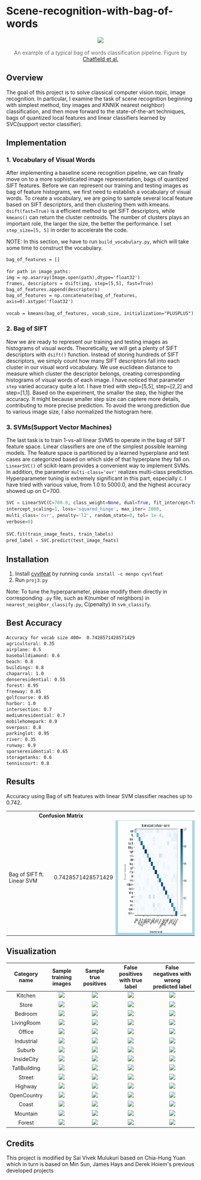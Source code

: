 # Scene-recognition-with-bag-of-words

<center>
<img src="./README_files/header.png"><p style="color: #666;">
An example of a typical bag of words classification pipeline. Figure by <a href="http://www.robots.ox.ac.uk/~vgg/research/encoding_eval/">Chatfield et al.</a></p><p></p></center>

## Overview
The goal of this project is to solve classical computer vision topic, image recognition. In particular, I examine the task of scene recognition beginning with simplest method, tiny images and KNN(K nearest neighbor) classification, and then move forward to the state-of-the-art techniques, bags of quantized local features and linear classifiers learned by SVC(support vector classifier).

## Implementation
### 1. Vocabulary of Visual Words
After implementing a baseline scene recognition pipeline, we can finally move on to a more sophisticated image representation, bags of quantized SIFT features. Before we can represent our training and testing images as bag of feature histograms, we first need to establish a vocabulary of visual words. To create a vocabulary, we are going to sample several local feature based on SIFT descriptors, and then clustering them with kmeans. ```dsift(fast=True)``` is a efficient method to get SIFT descriptors, while ```kmeans()``` can return the cluster centroids. The number of clusters plays an important role, the larger the size, the better the performance. I set ```step_size=[5, 5]``` in order to accelerate the code.

NOTE: In this section, we have to run ```build_vocabulary.py```, which will take some time to construct the vocabulary.

```python3
bag_of_features = []

for path in image_paths:
img = np.asarray(Image.open(path),dtype='float32')
frames, descriptors = dsift(img, step=[5,5], fast=True)
bag_of_features.append(descriptors)
bag_of_features = np.concatenate(bag_of_features, axis=0).astype('float32')

vocab = kmeans(bag_of_features, vocab_size, initialization="PLUSPLUS")        
```

### 2. Bag of SIFT
Now we are ready to represent our training and testing images as histograms of visual words. Theoretically, we will get a plenty of SIFT descriptors with ```dsift()``` function. Instead of storing hundreds of SIFT descriptors, we simply count how many SIFT descriptors fall into each cluster in our visual word vocabulary. We use euclidean distance to measure which cluster the descriptor belongs, creating corresponding histograms of visual words of each image. I have noticed that parameter  ```step``` varied accuracy quite a lot. I have tried with step=[5,5], step=[2,2] and step=[1,1]. Based on the experiment, the smaller the step, the higher the accuracy. It might because smaller step size can captere more details, contributing to more precise prediction. To avoid the wrong prediction due to various image size, I also normalized the histogram here.


### 3. SVMs(Support Vector Machines)
The last task is to train 1-vs-all linear SVMS to operate in the bag of SIFT feature space. Linear classifiers are one of the simplest possible learning models. The feature space is partitioned by a learned hyperplane and test cases are categorized based on which side of that hyperplane they fall on. ```LinearSVC()``` of scikit-learn provides a convenient way to implement SVMs. In addition, the parameter ```multi-class='ovr'``` realizes multi-class prediction. Hyperparameter tuning is extremely significant in this part, especially ```C```. I have tried with various value, from 1.0 to 5000.0, and the highest accuracy showed up on C=700.

```python
SVC = LinearSVC(C=700.0, class_weight=None, dual=True, fit_intercept=True,
intercept_scaling=1, loss='squared_hinge', max_iter= 2000,
multi_class='ovr', penalty='l2', random_state=0, tol= 1e-4,
verbose=0)

SVC.fit(train_image_feats, train_labels)
pred_label = SVC.predict(test_image_feats)
```

## Installation
1. Install [cyvlfeat](https://github.com/menpo/cyvlfeat) by running `conda install -c menpo cyvlfeat`
2. Run ```proj3.py```

Note: To tune the hyperparameter, please modify them directly in corresponding ```.py``` file, such as K(number of neighbors) in ```nearest_neighbor_classify.py```, C(penalty) in ```svm_classify```.

## Best Accuracy
```
Accuracy for vocab size 400=  0.7428571428571429
agricultural: 0.35
airplane: 0.5
baseballdiamond: 0.6
beach: 0.8
buildings: 0.8
chaparral: 1.0
denseresidential: 0.55
forest: 0.95
freeway: 0.85
golfcourse: 0.85
harbor: 1.0
intersection: 0.7
mediumresidential: 0.7
mobilehomepark: 0.9
overpass: 0.8
parkinglot: 0.95
river: 0.35
runway: 0.9
sparseresidential: 0.65
storagetanks: 0.6
tenniscourt: 0.8
```

## Results
Accuracy using Bag of sift features with linear SVM classifier reaches up to 0.742.

<table border=0 cellpadding=4 cellspacing=1>
<tr>
<th colspan=2>Confusion Matrix</th>
</tr>
<tr>
<td>Bag of SIFT ft. Linear SVM</td>
<td> 0.7428571428571429</td>
<td bgcolor=LightBlue><img src="results/bag_of_sift-support_vector_machine_400.png" width=400 height=300></td>
</tr>
</table>

## Visualization
| Category name | Sample training images | Sample true positives | False positives with true label | False negatives with wrong predicted label |
| :-----------: | :--------------------: | :-------------------: | :-----------------------------: | :----------------------------------------: |
| Kitchen | ![](../data/train/Kitchen/image_0143.jpg) | ![](../data/test/Kitchen/image_0051.jpg) | ![](../data/test/TallBuilding/image_0197.jpg) | ![](../data/test/Kitchen/image_0111.jpg) |
| Store | ![](../data/train/Store/image_0298.jpg) | ![](../data/test/Store/image_0099.jpg) | ![](../data/test/Highway/image_0251.jpg) | ![](../data/test/Store/image_0090.jpg) |
| Bedroom | ![](../data/train/Bedroom/image_0143.jpg) | ![](../data/test/Bedroom/image_0215.jpg) | ![](../data/test/Coast/image_0338.jpg) | ![](../data/test/Bedroom/image_0016.jpg) |
| LivingRoom | ![](../data/train/LivingRoom/image_0149.jpg) | ![](../data/test/LivingRoom/image_0218.jpg) | ![](../data/test/Industrial/image_0305.jpg) | ![](../data/test/LivingRoom/image_0191.jpg) |
| Office | ![](../data/train/Office/image_0149.jpg) | ![](../data/test/Office/image_0183.jpg) | ![](../data/test/Coast/image_0356.jpg) | ![](../data/test/Office/image_0127.jpg) |
| Industrial | ![](../data/train/Industrial/image_0143.jpg) | ![](../data/test/Industrial/image_0262.jpg) | ![](../data/test/Mountain/image_0298.jpg) | ![](../data/test/Industrial/image_0245.jpg) |
| Suburb | ![](../data/train/Suburb/image_0157.jpg) | ![](../data/test/Suburb/image_0034.jpg) | ![](../data/test/Forest/image_0180.jpg) | ![](../data/test/Suburb/image_0053.jpg) |
| InsideCity | ![](../data/train/InsideCity/image_0143.jpg) | ![](../data/test/InsideCity/image_0060.jpg) | ![](../data/test/Highway/image_0029.jpg) | ![](../data/test/InsideCity/image_0084.jpg) |
| TallBuilding | ![](../data/train/TallBuilding/image_0071.jpg) | ![](../data/test/TallBuilding/image_0026.jpg) | ![](../data/test/OpenCountry/image_0064.jpg) | ![](../data/test/TallBuilding/image_0345.jpg) |
| Street | ![](../data/train/Street/image_0071.jpg) | ![](../data/test/Street/image_0186.jpg) | ![](../data/test/Mountain/image_0032.jpg) | ![](../data/test/Street/image_0083.jpg) |
| Highway | ![](../data/train/Highway/image_0143.jpg) | ![](../data/test/Highway/image_0017.jpg) | ![](../data/test/Coast/image_0088.jpg) | ![](../data/test/Highway/image_0006.jpg) |
| OpenCountry | ![](../data/train/OpenCountry/image_0143.jpg) | ![](../data/test/OpenCountry/image_0365.jpg) | ![](../data/test/Mountain/image_0126.jpg) | ![](../data/test/OpenCountry/image_0361.jpg) |
| Coast | ![](../data/train/Coast/image_0143.jpg) | ![](../data/test/Coast/image_0026.jpg) | ![](../data/test/OpenCountry/image_0037.jpg) | ![](../data/test/Coast/image_0243.jpg) |
| Mountain | ![](../data/train/Mountain/image_0349.jpg) | ![](../data/test/Mountain/image_0362.jpg) | ![](../data/test/Forest/image_0179.jpg) | ![](../data/test/Mountain/image_0126.jpg) |
| Forest | ![](../data/train/Forest/image_0143.jpg) | ![](../data/test/Forest/image_0060.jpg) | ![](../data/test/Mountain/image_0315.jpg) | ![](../data/test/Forest/image_0179.jpg) |

## Credits
This project is modified by Sai Vivek Mulukuri based on Chia-Hung Yuan which in turn is based on Min Sun, James Hays and Derek Hoiem's previous developed projects 
